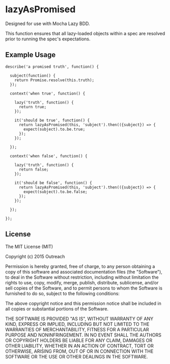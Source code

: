 # lazyAsPromised

Designed for use with Mocha Lazy BDD.

This function ensures that all lazy-loaded objects within a spec are
resolved prior to running the spec's expectations.

## Example Usage

    describe('a promised truth', function() {
    
      subject(function() {
        return Promise.resolve(this.truth);
      });
    
      context('when true', function() {
    
        lazy('truth', function() {
          return true;
        });
    
        it('should be true', function() {
          return lazyAsPromised(this, 'subject').then(({subject}) => {
            expect(subject).to.be.true;
          });
        });
    
      });
    
      context('when false', function() {
    
        lazy('truth', function() {
          return false;
        });
    
        it('should be false', function() {
          return lazyAsPromised(this, 'subject').then(({subject}) => {
            expect(subject).to.be.false;
          });
        });
    
      });
    
    });
    
## License

The MIT License (MIT)

Copyright (c) 2015 Outreach

Permission is hereby granted, free of charge, to any person obtaining a copy
of this software and associated documentation files (the "Software"), to deal
in the Software without restriction, including without limitation the rights
to use, copy, modify, merge, publish, distribute, sublicense, and/or sell
copies of the Software, and to permit persons to whom the Software is
furnished to do so, subject to the following conditions:

The above copyright notice and this permission notice shall be included in all
copies or substantial portions of the Software.

THE SOFTWARE IS PROVIDED "AS IS", WITHOUT WARRANTY OF ANY KIND, EXPRESS OR
IMPLIED, INCLUDING BUT NOT LIMITED TO THE WARRANTIES OF MERCHANTABILITY,
FITNESS FOR A PARTICULAR PURPOSE AND NONINFRINGEMENT. IN NO EVENT SHALL THE
AUTHORS OR COPYRIGHT HOLDERS BE LIABLE FOR ANY CLAIM, DAMAGES OR OTHER
LIABILITY, WHETHER IN AN ACTION OF CONTRACT, TORT OR OTHERWISE, ARISING FROM,
OUT OF OR IN CONNECTION WITH THE SOFTWARE OR THE USE OR OTHER DEALINGS IN THE
SOFTWARE.
